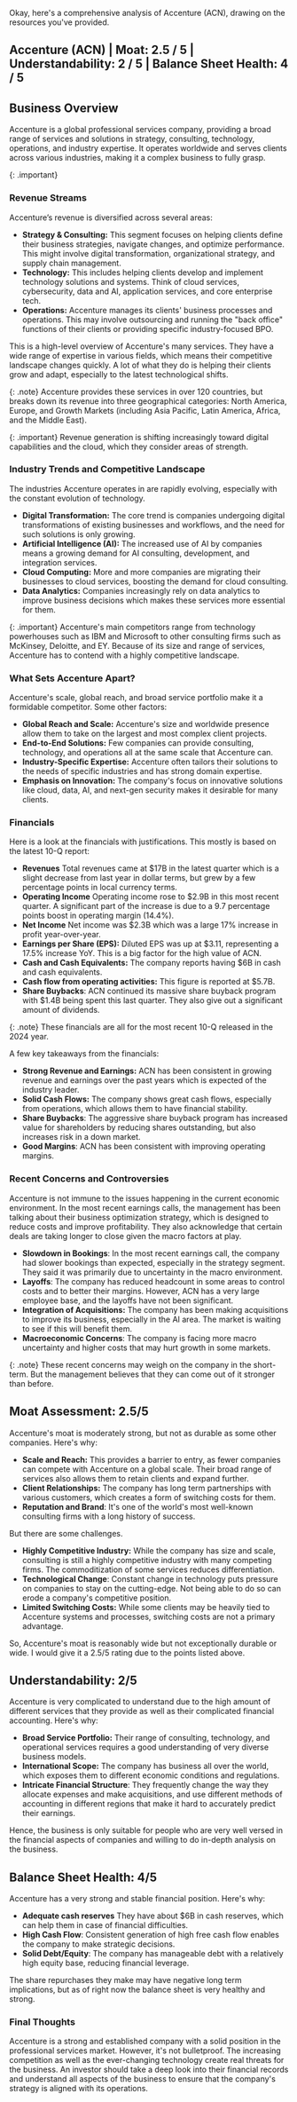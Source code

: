 Okay, here's a comprehensive analysis of Accenture (ACN), drawing on the resources you've provided.

## Accenture (ACN) | Moat: 2.5 / 5 | Understandability: 2 / 5 | Balance Sheet Health: 4 / 5

## Business Overview

Accenture is a global professional services company, providing a broad range of services and solutions in strategy, consulting, technology, operations, and industry expertise. It operates worldwide and serves clients across various industries, making it a complex business to fully grasp.

{: .important}
### Revenue Streams

Accenture’s revenue is diversified across several areas:

*   **Strategy & Consulting:** This segment focuses on helping clients define their business strategies, navigate changes, and optimize performance. This might involve digital transformation, organizational strategy, and supply chain management.
*   **Technology:** This includes helping clients develop and implement technology solutions and systems. Think of cloud services, cybersecurity, data and AI, application services, and core enterprise tech.
*   **Operations:**  Accenture manages its clients' business processes and operations. This may involve outsourcing and running the "back office" functions of their clients or providing specific industry-focused BPO.

  This is a high-level overview of Accenture's many services. They have a wide range of expertise in various fields, which means their competitive landscape changes quickly. A lot of what they do is helping their clients grow and adapt, especially to the latest technological shifts.
    
{: .note}
    Accenture provides these services in over 120 countries, but breaks down its revenue into three geographical categories: North America, Europe, and Growth Markets (including Asia Pacific, Latin America, Africa, and the Middle East).
    

{: .important}
    Revenue generation is shifting increasingly toward digital capabilities and the cloud, which they consider areas of strength.

### Industry Trends and Competitive Landscape

The industries Accenture operates in are rapidly evolving, especially with the constant evolution of technology.

*   **Digital Transformation:** The core trend is companies undergoing digital transformations of existing businesses and workflows, and the need for such solutions is only growing. 
*   **Artificial Intelligence (AI):** The increased use of AI by companies means a growing demand for AI consulting, development, and integration services.
*   **Cloud Computing:** More and more companies are migrating their businesses to cloud services, boosting the demand for cloud consulting.
*   **Data Analytics:** Companies increasingly rely on data analytics to improve business decisions which makes these services more essential for them.

{: .important}
    Accenture's main competitors range from technology powerhouses such as IBM and Microsoft to other consulting firms such as McKinsey, Deloitte, and EY. Because of its size and range of services, Accenture has to contend with a highly competitive landscape.

### What Sets Accenture Apart?
Accenture's scale, global reach, and broad service portfolio make it a formidable competitor. Some other factors:

*   **Global Reach and Scale:** Accenture's size and worldwide presence allow them to take on the largest and most complex client projects.
*   **End-to-End Solutions:** Few companies can provide consulting, technology, and operations all at the same scale that Accenture can.
*   **Industry-Specific Expertise:** Accenture often tailors their solutions to the needs of specific industries and has strong domain expertise.
*   **Emphasis on Innovation:** The company's focus on innovative solutions like cloud, data, AI, and next-gen security makes it desirable for many clients.

### Financials
Here is a look at the financials with justifications. This mostly is based on the latest 10-Q report:
* **Revenues** Total revenues came at $17B in the latest quarter which is a slight decrease from last year in dollar terms, but grew by a few percentage points in local currency terms.
* **Operating Income** Operating income rose to $2.9B in this most recent quarter. A significant part of the increase is due to a 9.7 percentage points boost in operating margin (14.4%).
* **Net Income** Net income was $2.3B which was a large 17% increase in profit year-over-year.
*   **Earnings per Share (EPS):** Diluted EPS was up at $3.11, representing a 17.5% increase YoY. This is a big factor for the high value of ACN.
*   **Cash and Cash Equivalents:** The company reports having $6B in cash and cash equivalents.
* **Cash flow from operating activities:** This figure is reported at $5.7B.
* **Share Buybacks**: ACN continued its massive share buyback program with $1.4B being spent this last quarter. They also give out a significant amount of dividends.

{: .note}
    These financials are all for the most recent 10-Q released in the 2024 year.

A few key takeaways from the financials:
*   **Strong Revenue and Earnings:** ACN has been consistent in growing revenue and earnings over the past years which is expected of the industry leader.
*  **Solid Cash Flows:** The company shows great cash flows, especially from operations, which allows them to have financial stability.
* **Share Buybacks**: The aggressive share buyback program has increased value for shareholders by reducing shares outstanding, but also increases risk in a down market.
* **Good Margins**: ACN has been consistent with improving operating margins.

### Recent Concerns and Controversies
Accenture is not immune to the issues happening in the current economic environment. In the most recent earnings calls, the management has been talking about their business optimization strategy, which is designed to reduce costs and improve profitability. They also acknowledge that certain deals are taking longer to close given the macro factors at play.
* **Slowdown in Bookings**: In the most recent earnings call, the company had slower bookings than expected, especially in the strategy segment. They said it was primarily due to uncertainty in the macro environment.
* **Layoffs**: The company has reduced headcount in some areas to control costs and to better their margins. However, ACN has a very large employee base, and the layoffs have not been significant.
* **Integration of Acquisitions:** The company has been making acquisitions to improve its business, especially in the AI area. The market is waiting to see if this will benefit them.
* **Macroeconomic Concerns**: The company is facing more macro uncertainty and higher costs that may hurt growth in some markets.

{: .note}
    These recent concerns may weigh on the company in the short-term. But the management believes that they can come out of it stronger than before.
    

## Moat Assessment: 2.5/5
Accenture's moat is moderately strong, but not as durable as some other companies. Here's why:
*   **Scale and Reach:** This provides a barrier to entry, as fewer companies can compete with Accenture on a global scale. Their broad range of services also allows them to retain clients and expand further.
*   **Client Relationships:** The company has long term partnerships with various customers, which creates a form of switching costs for them.
*  **Reputation and Brand**: It's one of the world's most well-known consulting firms with a long history of success.

  But there are some challenges.
*   **Highly Competitive Industry:** While the company has size and scale, consulting is still a highly competitive industry with many competing firms. The commoditization of some services reduces differentiation.
*  **Technological Change**: Constant change in technology puts pressure on companies to stay on the cutting-edge. Not being able to do so can erode a company's competitive position.
*   **Limited Switching Costs:** While some clients may be heavily tied to Accenture systems and processes, switching costs are not a primary advantage.

  So, Accenture's moat is reasonably wide but not exceptionally durable or wide. I would give it a 2.5/5 rating due to the points listed above.

## Understandability: 2/5

Accenture is very complicated to understand due to the high amount of different services that they provide as well as their complicated financial accounting. Here's why:

*   **Broad Service Portfolio:** Their range of consulting, technology, and operational services requires a good understanding of very diverse business models.
*   **International Scope:** The company has business all over the world, which exposes them to different economic conditions and regulations. 
*   **Intricate Financial Structure**: They frequently change the way they allocate expenses and make acquisitions, and use different methods of accounting in different regions that make it hard to accurately predict their earnings.

  Hence, the business is only suitable for people who are very well versed in the financial aspects of companies and willing to do in-depth analysis on the business.

## Balance Sheet Health: 4/5

Accenture has a very strong and stable financial position. Here's why:
*   **Adequate cash reserves** They have about $6B in cash reserves, which can help them in case of financial difficulties.
*   **High Cash Flow**: Consistent generation of high free cash flow enables the company to make strategic decisions.
*   **Solid Debt/Equity**: The company has manageable debt with a relatively high equity base, reducing financial leverage.

  The share repurchases they make may have negative long term implications, but as of right now the balance sheet is very healthy and strong.

### Final Thoughts

Accenture is a strong and established company with a solid position in the professional services market. However, it's not bulletproof. The increasing competition as well as the ever-changing technology create real threats for the business. An investor should take a deep look into their financial records and understand all aspects of the business to ensure that the company's strategy is aligned with its operations.
